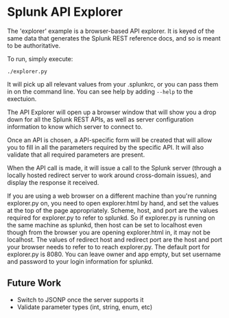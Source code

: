 # Splunk API Explorer

The 'explorer' example is a browser-based API explorer. It is keyed of the same
data that generates the Splunk REST reference docs, and so is meant to be
authoritative.

To run, simply execute:

    ./explorer.py

It will pick up all relevant values from your .splunkrc, or you can pass them 
in on the command line. You can see help by adding `--help` to the exectuion.

The API Explorer will open up a browser window that will show you a drop down
for all the Splunk REST APIs, as well as server configuration information
to know which server to connect to.

Once an API is chosen, a API-specific form will be created that will allow you
to fill in all the parameters required by the specific API. It will also
validate that all required parameters are present. 

When the API call is made, it will issue a call to the Splunk server (through a
locally hosted redirect server to work around cross-domain issues), and display
the response it received.

If you are using a web browser on a different machine than you're running
explorer.py on, you need to open explorer.html by hand, and set the values at
the top of the page appropriately. Scheme, host, and port are the values
required for explorer.py to refer to splunkd. So if explorer.py is running on
the same machine as splunkd, then host can be set to localhost even though from
the browser you are opening explorer.html in, it may not be localhost. The values
of redirect host and redirect port are the host and port your browser needs to refer
to to reach explorer.py. The default port for explorer.py is 8080. You can leave
owner and app empty, but set username and password to your login information for
splunkd.

## Future Work

- Switch to JSONP once the server supports it
- Validate parameter types (int, string, enum, etc)